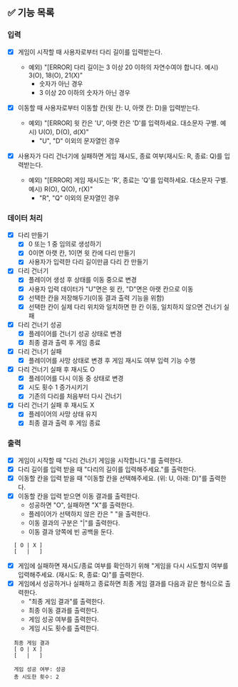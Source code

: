 ## ✅ 기능 목록

### 입력
- [x] 게임이 시작할 때 사용자로부터 다리 길이를 입력받는다.
  - 예외) "[ERROR] 다리 길이는 3 이상 20 이하의 자연수여야 합니다. 예시) 3(O), 18(O), 21(X)"
      - 숫자가 아닌 경우
      - 3 이상 20 이하의 숫자가 아닌 경우

- [x] 이동할 때 사용자로부터 이동할 칸(윗 칸: U, 아랫 칸: D)을 입력받는다.
  - 예외) "[ERROR] 윗 칸은 'U', 아랫 칸은 'D'를 입력하세요. 대소문자 구별. 예시) U(O), D(O), d(X)"
      - "U", "D" 이외의 문자열인 경우

- [x] 사용자가 다리 건너기에 실패하면 게임 재시도, 종료 여부(재시도: R, 종료: Q)를 입력받는다.
  - 예외) "[ERROR] 게임 재시도는 'R', 종료는 'Q'를 입력하세요. 대소문자 구별. 예시) R(O), Q(O), r(X)"
      - "R", "Q" 이외의 문자열인 경우

### 데이터 처리
- [x] 다리 만들기
  - [x] 0 또는 1 중 임의로 생성하기
  - [x] 0이면 아랫 칸, 1이면 윗 칸에 다리 만들기
  - [x] 사용자가 입력한 다리 길이만큼 다리 칸 만들기
- [x] 다리 건너기
  - [x] 플레이어 생성 후 상태를 이동 중으로 변경
  - [x] 사용자 입력 데이터가 "U"면은 윗 칸, "D"면은 아랫 칸으로 이동
  - [x] 선택한 칸을 저장해두기(이동 결과 출력 기능을 위함)
  - [x] 선택한 칸이 실제 다리 위치와 일치하면 한 칸 이동, 일치하지 않으면 건너기 실패
- [x] 다리 건너기 성공
  - [x] 플레이어를 건너기 성공 상태로 변경
  - [x] 최종 결과 출력 후 게임 종료
- [x] 다리 건너기 실패
  - [x] 플레이어를 사망 상태로 변경 후 게임 재시도 여부 입력 기능 수행
- [x] 다리 건너기 실패 후 재시도 O
  - [x] 플레이어를 다시 이동 중 상태로 변경
  - [x] 시도 횟수 1 증가시키기
  - [x] 기존의 다리를 처음부터 다시 건너기
- [x] 다리 건너기 실패 후 재시도 X
  - [x] 플레이어의 사망 상태 유지
  - [x] 최종 결과 출력 후 게임 종료

### 출력
- [x] 게임이 시작할 때 "다리 건너기 게임을 시작합니다."를 출력한다.
- [x] 다리 길이를 입력 받을 때 "다리의 길이를 입력해주세요."를 출력한다.
- [x] 이동할 칸을 입력 받을 때 "이동할 칸을 선택해주세요. (위: U, 아래: D)"를 출력한다.
- [x] 이동할 칸을 입력 받으면 이동 결과를 출력한다. 
  - 성공하면 "O", 실패하면 "X"를 출력한다.
  - 플레이어가 선택하지 않은 칸은 " "을 출력한다.
  - 이동 결과의 구분은 "|"를 출력한다.
  - 이동 결과 양쪽에 빈 공백을 둔다.
```
  [ O | X ]
  [   |   ]
```
- [x] 게임에 실패하면 재시도/종료 여부를 확인하기 위해 "게임을 다시 시도할지 여부를 입력해주세요. (재시도: R, 종료: Q)"를 출력한다.
- [x] 게임에서 성공하거나 실패하고 종료하면 최종 게임 결과를 다음과 같은 형식으로 출력한다. 
  - "최종 게임 결과"를 출력한다.
  - 최종 이동 결과를 출력한다.
  - 게임 성공 여부를 출력한다.
  - 게임 시도 횟수를 출력한다.
```
  최종 게임 결과
  [ O | X ]
  [   |   ]
  
  게임 성공 여부: 성공
  총 시도한 횟수: 2
```
